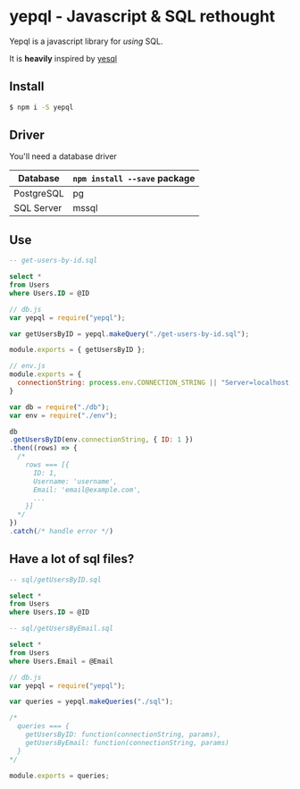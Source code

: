 # yepql - Javascript & SQL rethought

Yepql is a javascript library for _using_ SQL.

It is __heavily__ inspired by [yesql](https://github.com/krisajenkins/yesql)

## Install

```bash
$ npm i -S yepql
```

## Driver

You'll need a database driver

|Database|`npm install --save` package|
|---|---|
|PostgreSQL|pg|
|SQL Server|mssql|


## Use
```sql
-- get-users-by-id.sql

select *
from Users
where Users.ID = @ID
```

```javascript
// db.js
var yepql = require("yepql");

var getUsersByID = yepql.makeQuery("./get-users-by-id.sql");

module.exports = { getUsersByID };
```

```javascript
// env.js
module.exports = {
  connectionString: process.env.CONNECTION_STRING || "Server=localhost,1433;Database=database;User Id=username;Password=password;Encrypt=true";
}
```

```javascript
var db = require("./db");
var env = require("./env");

db
.getUsersByID(env.connectionString, { ID: 1 })
.then((rows) => {
  /*
    rows === [{
      ID: 1,
      Username: 'username',
      Email: 'email@example.com',
      ...
    }]
  */
})
.catch(/* handle error */)
```

## Have a lot of sql files?
```sql
-- sql/getUsersByID.sql

select *
from Users
where Users.ID = @ID
```

```sql
-- sql/getUsersByEmail.sql

select *
from Users
where Users.Email = @Email
```

```javascript
// db.js
var yepql = require("yepql");

var queries = yepql.makeQueries("./sql");

/*
  queries === {
    getUsersByID: function(connectionString, params),
    getUsersByEmail: function(connectionString, params)
  }
*/

module.exports = queries;
```
